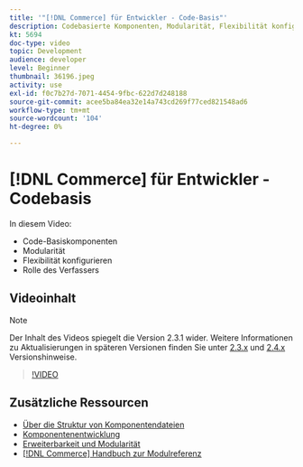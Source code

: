 ```yaml
---
title: '"[!DNL Commerce] für Entwickler - Code-Basis"'
description: Codebasierte Komponenten, Modularität, Flexibilität konfigurieren und Rolle des Composers
kt: 5694
doc-type: video
topic: Development
audience: developer
level: Beginner
thumbnail: 36196.jpeg
activity: use
exl-id: f0c7b27d-7071-4454-9fbc-622d7d248188
source-git-commit: acee5ba84ea32e14a743cd269f77ced821548ad6
workflow-type: tm+mt
source-wordcount: '104'
ht-degree: 0%

---
```


# [!DNL Commerce] für Entwickler - Codebasis

In diesem Video:

- Code-Basiskomponenten
- Modularität
- Flexibilität konfigurieren
- Rolle des Verfassers

## Videoinhalt

>[!NOTE]
>
>Der Inhalt des Videos spiegelt die Version 2.3.1 wider. Weitere Informationen zu Aktualisierungen in späteren Versionen finden Sie unter [ 2.3.x](https://devdocs.magento.com/guides/v2.3/release-notes/bk-release-notes.html) und [2.4.x](https://devdocs.magento.com/guides/v2.4/release-notes/bk-release-notes.html) Versionshinweise.

>[!VIDEO](https://video.tv.adobe.com/v/36196?quality=12&learn=on)

## Zusätzliche Ressourcen

- [Über die Struktur von Komponentendateien](https://devdocs.magento.com/guides/v2.4/extension-dev-guide/prepare/prepare_file-str.html)
- [Komponentenentwicklung](https://devdocs.magento.com/guides/v2.4/extension-dev-guide/module-development.html)
- [Erweiterbarkeit und Modularität](https://devdocs.magento.com/guides/v2.4/architecture/extensibility.html)
- [[!DNL Commerce] Handbuch zur Modulreferenz](https://devdocs.magento.com/guides/v2.4/mrg/intro.html)
